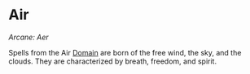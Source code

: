 # Air

*Arcane: Aer*

Spells from the Air [Domain]({Spell%20Domains}.md) are born of the free wind, the sky, and the clouds. They are characterized by breath, freedom, and spirit.
